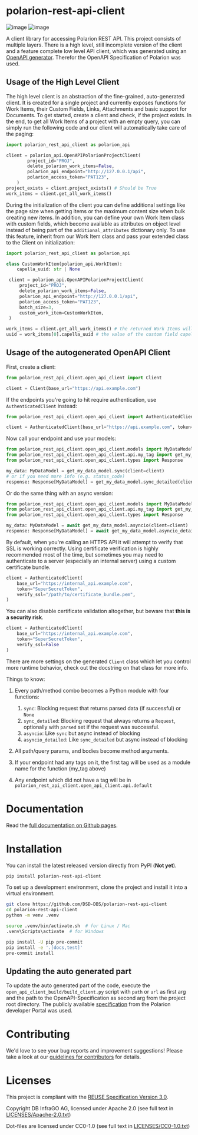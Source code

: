 <!--
 ~ Copyright DB InfraGO AG and contributors
 ~ SPDX-License-Identifier: Apache-2.0
 -->

# polarion-rest-api-client

<!-- prettier-ignore -->
![image](https://github.com/DSD-DBS/polarion-rest-api-client/actions/workflows/build-test-publish.yml/badge.svg)
![image](https://github.com/DSD-DBS/polarion-rest-api-client/actions/workflows/lint.yml/badge.svg)

A client library for accessing Polarion REST API. This project consists of multiple layers. There is a high level, still incomplete
version of the client and a feature complete low level API client, which was generated using an [OpenAPI generator](https://github.com/openapi-generators/openapi-python-client).
Therefor the OpenAPI Specification of Polarion was used.

## Usage of the High Level Client
The high level client is an abstraction of the fine-grained, auto-generated client. It is created for a single project and currently exposes functions for Work Items, their Custom Fields, Links, Attachments and basic support for Documents.
To get started, create a client and check, if the project exists. In the end, to get all Work Items of a project with an empty query, you can simply run the following code and our client will automatically take care of the paging:

```python
import polarion_rest_api_client as polarion_api

client = polarion_api.OpenAPIPolarionProjectClient(
        project_id="PROJ",
        delete_polarion_work_items=False,
        polarion_api_endpoint="http://127.0.0.1/api",
        polarion_access_token="PAT123",
    )
project_exists = client.project_exists() # Should be True
work_items = client.get_all_work_items()
```
During the initialization of the client you can define additional settings like the page size when getting items or the maximum content size when bulk creating new items.
In addition, you can define your own Work Item class with custom fields, which become available as attributes on object level instead of being part of the `additional_attributes` dictionary only.
To use this feature, inherit from our Work Item class and pass your extended class to the Client on initialization:
```python
import polarion_rest_api_client as polarion_api

class CustomWorkItem(polarion_api.WorkItem):
    capella_uuid: str | None

 client = polarion_api.OpenAPIPolarionProjectClient(
     project_id="PROJ",
     delete_polarion_work_items=False,
     polarion_api_endpoint="http://127.0.0.1/api",
     polarion_access_token="PAT123",
     batch_size=3,
     custom_work_item=CustomWorkItem,
 )

work_items = client.get_all_work_items() # the returned Work Items will be instances of CustomWorkItem
uuid = work_items[0].capella_uuid # the value of the custom field capella_uuid can be accessed this way
```
## Usage of the autogenerated OpenAPI Client
First, create a client:

```python
from polarion_rest_api_client.open_api_client import Client

client = Client(base_url="https://api.example.com")
```

If the endpoints you're going to hit require authentication, use `AuthenticatedClient` instead:

```python
from polarion_rest_api_client.open_api_client import AuthenticatedClient

client = AuthenticatedClient(base_url="https://api.example.com", token="SuperSecretToken")
```

Now call your endpoint and use your models:

```python
from polarion_rest_api_client.open_api_client.models import MyDataModel
from polarion_rest_api_client.open_api_client.api.my_tag import get_my_data_model
from polarion_rest_api_client.open_api_client.types import Response

my_data: MyDataModel = get_my_data_model.sync(client=client)
# or if you need more info (e.g. status_code)
response: Response[MyDataModel] = get_my_data_model.sync_detailed(client=client)
```

Or do the same thing with an async version:

```python
from polarion_rest_api_client.open_api_client.models import MyDataModel
from polarion_rest_api_client.open_api_client.api.my_tag import get_my_data_model
from polarion_rest_api_client.open_api_client.types import Response

my_data: MyDataModel = await get_my_data_model.asyncio(client=client)
response: Response[MyDataModel] = await get_my_data_model.asyncio_detailed(client=client)
```

By default, when you're calling an HTTPS API it will attempt to verify that SSL is working correctly. Using certificate verification is highly recommended most of the time, but sometimes you may need to authenticate to a server (especially an internal server) using a custom certificate bundle.

```python
client = AuthenticatedClient(
    base_url="https://internal_api.example.com",
    token="SuperSecretToken",
    verify_ssl="/path/to/certificate_bundle.pem",
)
```

You can also disable certificate validation altogether, but beware that **this is a security risk**.

```python
client = AuthenticatedClient(
    base_url="https://internal_api.example.com",
    token="SuperSecretToken",
    verify_ssl=False
)
```

There are more settings on the generated `Client` class which let you control more runtime behavior, check out the docstring on that class for more info.

Things to know:
1. Every path/method combo becomes a Python module with four functions:
    1. `sync`: Blocking request that returns parsed data (if successful) or `None`
    1. `sync_detailed`: Blocking request that always returns a `Request`, optionally with `parsed` set if the request was successful.
    1. `asyncio`: Like `sync` but async instead of blocking
    1. `asyncio_detailed`: Like `sync_detailed` but async instead of blocking

1. All path/query params, and bodies become method arguments.
1. If your endpoint had any tags on it, the first tag will be used as a module name for the function (my_tag above)
1. Any endpoint which did not have a tag will be in `polarion_rest_api_client.open_api_client.api.default`

# Documentation

<!-- prettier-ignore -->
Read the [full documentation on Github pages](https://dsd-dbs.github.io/polarion-rest-api-client).

# Installation

You can install the latest released version directly from PyPI (**Not yet**).

```zsh
pip install polarion-rest-api-client
```

To set up a development environment, clone the project and install it into a
virtual environment.

```zsh
git clone https://github.com/DSD-DBS/polarion-rest-api-client
cd polarion-rest-api-client
python -m venv .venv

source .venv/bin/activate.sh  # for Linux / Mac
.venv\Scripts\activate  # for Windows

pip install -U pip pre-commit
pip install -e '.[docs,test]'
pre-commit install
```

## Updating the auto generated part
To update the auto generated part of the code, execute the `open_api_client_build/build_client.py` script with `path` or `url` as first
arg and the path to the OpenAPI-Specification as second arg from the project root directory. The publicly available [specification](https://developer.siemens.com/polarion/polarion-rest-apispec.json)
from the Polarion developer Portal was used.

# Contributing

We'd love to see your bug reports and improvement suggestions! Please take a
look at our [guidelines for contributors](CONTRIBUTING.md) for details.

# Licenses

This project is compliant with the
[REUSE Specification Version 3.0](https://git.fsfe.org/reuse/docs/src/commit/d173a27231a36e1a2a3af07421f5e557ae0fec46/spec.md).

Copyright DB InfraGO AG, licensed under Apache 2.0 (see full text in
[LICENSES/Apache-2.0.txt](LICENSES/Apache-2.0.txt))

Dot-files are licensed under CC0-1.0 (see full text in
[LICENSES/CC0-1.0.txt](LICENSES/CC0-1.0.txt))
